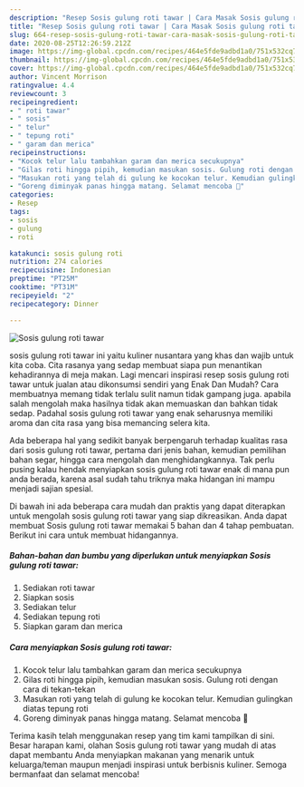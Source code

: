 ```yaml
---
description: "Resep Sosis gulung roti tawar | Cara Masak Sosis gulung roti tawar Yang Bisa Manjain Lidah"
title: "Resep Sosis gulung roti tawar | Cara Masak Sosis gulung roti tawar Yang Bisa Manjain Lidah"
slug: 664-resep-sosis-gulung-roti-tawar-cara-masak-sosis-gulung-roti-tawar-yang-bisa-manjain-lidah
date: 2020-08-25T12:26:59.212Z
image: https://img-global.cpcdn.com/recipes/464e5fde9adbd1a0/751x532cq70/sosis-gulung-roti-tawar-foto-resep-utama.jpg
thumbnail: https://img-global.cpcdn.com/recipes/464e5fde9adbd1a0/751x532cq70/sosis-gulung-roti-tawar-foto-resep-utama.jpg
cover: https://img-global.cpcdn.com/recipes/464e5fde9adbd1a0/751x532cq70/sosis-gulung-roti-tawar-foto-resep-utama.jpg
author: Vincent Morrison
ratingvalue: 4.4
reviewcount: 3
recipeingredient:
- " roti tawar"
- " sosis"
- " telur"
- " tepung roti"
- " garam dan merica"
recipeinstructions:
- "Kocok telur lalu tambahkan garam dan merica secukupnya"
- "Gilas roti hingga pipih, kemudian masukan sosis. Gulung roti dengan cara di tekan-tekan"
- "Masukan roti yang telah di gulung ke kocokan telur. Kemudian gulingkan diatas tepung roti"
- "Goreng diminyak panas hingga matang. Selamat mencoba 🐻"
categories:
- Resep
tags:
- sosis
- gulung
- roti

katakunci: sosis gulung roti 
nutrition: 274 calories
recipecuisine: Indonesian
preptime: "PT25M"
cooktime: "PT31M"
recipeyield: "2"
recipecategory: Dinner

---
```



![Sosis gulung roti tawar](https://img-global.cpcdn.com/recipes/464e5fde9adbd1a0/751x532cq70/sosis-gulung-roti-tawar-foto-resep-utama.jpg)


sosis gulung roti tawar ini yaitu kuliner nusantara yang khas dan wajib untuk kita coba. Cita rasanya yang sedap membuat siapa pun menantikan kehadirannya di meja makan.
Lagi mencari inspirasi resep sosis gulung roti tawar untuk jualan atau dikonsumsi sendiri yang Enak Dan Mudah? Cara membuatnya memang tidak terlalu sulit namun tidak gampang juga. apabila salah mengolah maka hasilnya tidak akan memuaskan dan bahkan tidak sedap. Padahal sosis gulung roti tawar yang enak seharusnya memiliki aroma dan cita rasa yang bisa memancing selera kita.

Ada beberapa hal yang sedikit banyak berpengaruh terhadap kualitas rasa dari sosis gulung roti tawar, pertama dari jenis bahan, kemudian pemilihan bahan segar, hingga cara mengolah dan menghidangkannya. Tak perlu pusing kalau hendak menyiapkan sosis gulung roti tawar enak di mana pun anda berada, karena asal sudah tahu triknya maka hidangan ini mampu menjadi sajian spesial.




Di bawah ini ada beberapa cara mudah dan praktis yang dapat diterapkan untuk mengolah sosis gulung roti tawar yang siap dikreasikan. Anda dapat membuat Sosis gulung roti tawar memakai 5 bahan dan 4 tahap pembuatan. Berikut ini cara untuk membuat hidangannya.

<!--inarticleads1-->

##### Bahan-bahan dan bumbu yang diperlukan untuk menyiapkan Sosis gulung roti tawar:

1. Sediakan  roti tawar
1. Siapkan  sosis
1. Sediakan  telur
1. Sediakan  tepung roti
1. Siapkan  garam dan merica




<!--inarticleads2-->

##### Cara menyiapkan Sosis gulung roti tawar:

1. Kocok telur lalu tambahkan garam dan merica secukupnya
1. Gilas roti hingga pipih, kemudian masukan sosis. Gulung roti dengan cara di tekan-tekan
1. Masukan roti yang telah di gulung ke kocokan telur. Kemudian gulingkan diatas tepung roti
1. Goreng diminyak panas hingga matang. Selamat mencoba 🐻




Terima kasih telah menggunakan resep yang tim kami tampilkan di sini. Besar harapan kami, olahan Sosis gulung roti tawar yang mudah di atas dapat membantu Anda menyiapkan makanan yang menarik untuk keluarga/teman maupun menjadi inspirasi untuk berbisnis kuliner. Semoga bermanfaat dan selamat mencoba!
